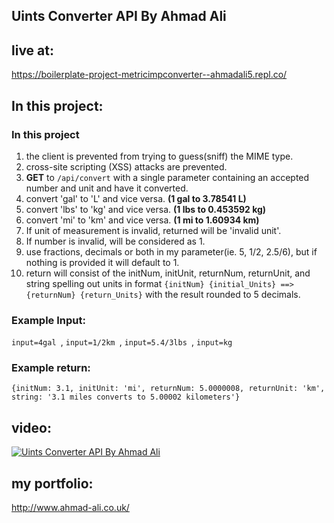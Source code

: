 ## Uints Converter API By Ahmad Ali 

## live at:
https://boilerplate-project-metricimpconverter--ahmadali5.repl.co/

## In this project:
 <h3 id="about" >In this project</h3>
      <ol>
        <li>the client is prevented from trying to guess(sniff) the MIME type.</li>
        <li>cross-site scripting (XSS) attacks are prevented.</li>
        <li><b>GET</b> to <code>/api/convert</code> with a single parameter containing an accepted number and unit and have it converted.</li>
        <li>convert 'gal' to 'L' and vice versa. <b>(1 gal to 3.78541 L)</b></li>
        <li>convert 'lbs' to 'kg' and vice versa. <b>(1 lbs to 0.453592 kg)</b></li> 
        <li>convert 'mi' to 'km' and vice versa. <b>(1 mi to 1.60934 km)</b></li>
        <li>If unit of measurement is invalid, returned will be 'invalid unit'.</li>
        <li>If  number is invalid, will be considered as 1.</li>
        <li> use fractions, decimals or both in my parameter(ie. 5, 1/2, 2.5/6), but if nothing is provided it will default to 1.</li>
        <li>return will consist of the initNum, initUnit, returnNum, returnUnit, and string spelling out units in format <code>{initNum} {initial_Units} ==> {returnNum} {return_Units}</code> with the result rounded to 5 decimals.</li>
        
</ol>


 <h3>Example Input:</h3>
      <code>input=4gal </code>, 
      <code>input=1/2km </code>, 
      <code>input=5.4/3lbs </code>, 
      <code>input=kg </code>
      <h3>Example return:</h3>
      <code>{initNum: 3.1, initUnit: 'mi', returnNum: 5.0000008, returnUnit: 'km', string: '3.1 miles converts to 5.00002 kilometers'}</code>
    </div>
    
 ## video:
[![Uints Converter API By Ahmad Ali ](http://img.youtube.com/vi/f3vxdx8I_c0/0.jpg)](http://www.youtube.com/watch?v=f3vxdx8I_c0 "Uints Converter API By Ahmad Ali ")

 
 ## my portfolio:
 http://www.ahmad-ali.co.uk/
